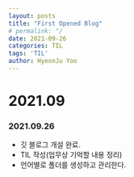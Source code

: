 ```yaml
---
layout: posts
title: "First Opened Blog"
# permalink: "/
date: 2021-09-26
categories: TIL
tags: 'TIL'
author: HyeonJu Yoo
---
```

# 2021.09

### 2021.09.26
- 깃 블로그 개설 완료.
- TIL 작성(업무상 기억할 내용 정리)
- 언어별로 폴더를 생성하고 관리한다.